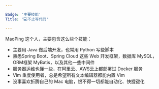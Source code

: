 ```yaml
---

Badge: '主要技能'
Title: '💻不止写代码'

---
```


MaoPing 这个人，主要包含这么些个技能：

* 主要用 Java 做后端开发，也常用 Python 写些脚本
* 熟悉Spring Boot、Spring Cloud 这些 Web 开发框架，数据库 MySQL，ORM框架 MyBatis，以及其他一些中间件
* 服务器运维也懂一些，在阿里云、AWS云上都部署过 Docker 服务
* Vim 重度使用者，总是希望所有文本编辑器都能内置 Vim
* 没事喜欢折腾自己的 Mac 电脑，恨不得一切都能自动化、快捷键化

